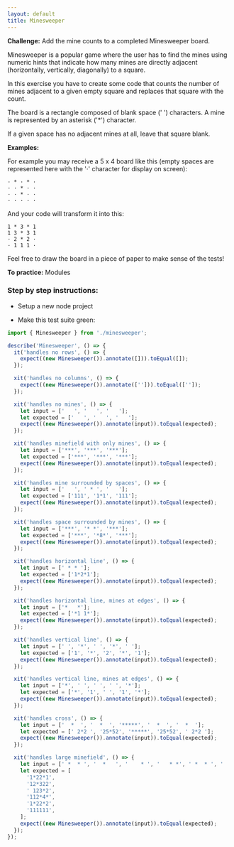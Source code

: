 ```yaml
---
layout: default
title: Minesweeper
---
```


**Challenge:** Add the mine counts to a completed Minesweeper board.

Minesweeper is a popular game where the user has to find the mines using numeric hints that indicate how many mines are directly adjacent (horizontally, vertically, diagonally) to a square.

In this exercise you have to create some code that counts the number of mines adjacent to a given empty square and replaces that square with the count.

The board is a rectangle composed of blank space (' ') characters. A mine is represented by an asterisk ('*') character.

If a given space has no adjacent mines at all, leave that square blank.

**Examples:**

For example you may receive a 5 x 4 board like this (empty spaces are represented here with the '·' character for display on screen):

```plaintext
· * · * ·
· · * · ·
· · * · ·
· · · · ·
```

And your code will transform it into this:

```plaintext
1 * 3 * 1
1 3 * 3 1
· 2 * 2 ·
· 1 1 1 ·
```

Feel free to draw the board in a piece of paper to make sense of the tests!

**To practice:** Modules


### Step by step instructions:

* Setup a new node project

* Make this test suite green:

```js
import { Minesweeper } from './minesweeper';

describe('Minesweeper', () => {
  it('handles no rows', () => {
    expect((new Minesweeper()).annotate([])).toEqual([]);
  });

  xit('handles no columns', () => {
    expect((new Minesweeper()).annotate([''])).toEqual(['']);
  });

  xit('handles no mines', () => {
    let input = ['   ', '   ', '   '];
    let expected = ['   ', '   ', '   '];
    expect((new Minesweeper()).annotate(input)).toEqual(expected);
  });

  xit('handles minefield with only mines', () => {
    let input = ['***', '***', '***'];
    let expected = ['***', '***', '***'];
    expect((new Minesweeper()).annotate(input)).toEqual(expected);
  });

  xit('handles mine surrounded by spaces', () => {
    let input = ['   ', ' * ', '   '];
    let expected = ['111', '1*1', '111'];
    expect((new Minesweeper()).annotate(input)).toEqual(expected);
  });

  xit('handles space surrounded by mines', () => {
    let input = ['***', '* *', '***'];
    let expected = ['***', '*8*', '***'];
    expect((new Minesweeper()).annotate(input)).toEqual(expected);
  });

  xit('handles horizontal line', () => {
    let input = [' * * '];
    let expected = ['1*2*1'];
    expect((new Minesweeper()).annotate(input)).toEqual(expected);
  });

  xit('handles horizontal line, mines at edges', () => {
    let input = ['*   *'];
    let expected = ['*1 1*'];
    expect((new Minesweeper()).annotate(input)).toEqual(expected);
  });

  xit('handles vertical line', () => {
    let input = [' ', '*', ' ', '*', ' '];
    let expected = ['1', '*', '2', '*', '1'];
    expect((new Minesweeper()).annotate(input)).toEqual(expected);
  });

  xit('handles vertical line, mines at edges', () => {
    let input = ['*', ' ', ' ', ' ', '*'];
    let expected = ['*', '1', ' ', '1', '*'];
    expect((new Minesweeper()).annotate(input)).toEqual(expected);
  });

  xit('handles cross', () => {
    let input = ['  *  ', '  *  ', '*****', '  *  ', '  *  '];
    let expected = [' 2*2 ', '25*52', '*****', '25*52', ' 2*2 '];
    expect((new Minesweeper()).annotate(input)).toEqual(expected);
  });

  xit('handles large minefield', () => {
    let input = [' *  * ', '  *   ', '    * ', '   * *', ' *  * ', '      '];
    let expected = [
      '1*22*1',
      '12*322',
      ' 123*2',
      '112*4*',
      '1*22*2',
      '111111',
    ];
    expect((new Minesweeper()).annotate(input)).toEqual(expected);
  });
});
```
